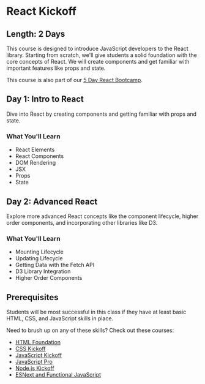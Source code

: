 React Kickoff
=======

## Length: 2 Days

This course is designed to introduce JavaScript developers to the React library. Starting from scratch, we'll give students a solid foundation with the core concepts of React. We will create components and get familiar with important features like props and state.

This course is also part of our [5 Day React Bootcamp]().

## Day 1: Intro to React
Dive into React by creating components and getting familiar with props and state.

### What You'll Learn

* React Elements
* React Components
* DOM Rendering
* JSX
* Props
* State

## Day 2: Advanced React
Explore more advanced React concepts like the component lifecycle, higher order components, and incorporating other libraries like D3.

### What You'll Learn

* Mounting Lifecycle
* Updating Lifecycle
* Getting Data with the Fetch API
* D3 Library Integration
* Higher Order Components

## Prerequisites
Students will be most successful in this class if they have at least basic HTML, CSS, and JavaScript skills in place.

Need to brush up on any of these skills? Check out these courses:

* [HTML Foundation]()
* [CSS Kickoff]()
* [JavaScript Kickoff]()
* [JavaScript Pro]()
* [Node.js Kickoff]()
* [ESNext and Functional JavaScript]()
